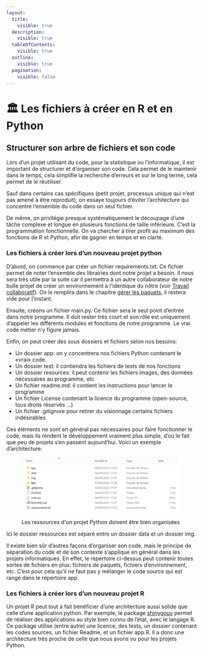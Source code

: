 ```yaml
---
layout:
  title:
    visible: true
  description:
    visible: true
  tableOfContents:
    visible: true
  outline:
    visible: true
  pagination:
    visible: false
---
```


# 🏛 Les fichiers à créer en R et en Python

## Structurer son arbre de fichiers et son code

Lors d’un projet utilisant du code, pour la statistique ou l’informatique, il est important de structurer et d’organiser son code. Cela permet de le maintenir dans le temps, cela simplifie la recherche d’erreurs et sur le long terme, cela permet de le réutiliser.

Sauf dans certains cas spécifiques (petit projet, processus unique qui n’est pas amené à être reproduit), on essaye toujours d’éviter l’architecture qui concentre l’ensemble du code dans un seul fichier.

De même, on privilégie presque systématiquement le découpage d’une tâche complexe et longue en plusieurs fonctions de taille inférieure. C’est la programmation fonctionnelle. On va chercher à tirer profit au maximum des fonctions de R et Python, afin de gagner en temps et en clarté.

### Les fichiers à créer lors d’un nouveau projet python

D’abord, on commence par créer un fichier requirements.txt. Ce fichier permet de noter l’ensemble des librairies dont notre projet a besoin. Il nous sera très utile par la suite car il permettra à un autre collaborateur de notre bulle projet de créer un environnement à l'identique du nôtre (voir [Travail collaboratif](../4\_collaborate/)). On le remplira dans le chapitre [gérer les paquets](../2\_packages/), il restera vide pour l’instant.

Ensuite, créons un fichier main.py. Ce fichier sera le seul point d’entrée dans notre programme. Il doit rester très court et son rôle est uniquement d’appeler les différents modules et fonctions de notre programme. Le vrai code métier n’y figure jamais.

Enfin, on peut créer des sous dossiers et fichiers selon nos besoins:

* Un dossier app: on y concentrera nos fichiers Python contenant le «vrai» code.
* Un dossier test: il contiendra les fichiers de tests de nos fonctions
* Un dossier resources: il peut contenir les fichiers images, des données nécessaires au programme, etc
* Un fichier readme.md: il contient les instructions pour lancer le programme
* Un fichier License contenant la licence du programme (open-source, tous droits réservés …)
* Un fichier .gitignore pour retirer du visionnage certains fichiers indésirables

Ces éléments ne sont en général pas nécessaires pour faire fonctionner le code, mais ils rendent le développement vraiment plus simple, d’où le fait que peu de projets s’en passent aujourd’hui. Voici un exemple d’architecture:

<figure><img src="../chapters/images/arbre.png" alt=""><figcaption><p>Les ressources d'un projet Python doivent être bien organisées</p></figcaption></figure>

Ici le dossier ressources est séparé entre un dossier data et un dossier img.

Il existe bien sûr d’autres façons d’organiser son code, mais le principe de séparation du code et de son contexte s’applique en général dans les projets informatiques. En effet, le répertoire ci-dessus peut contenir toutes sortes de fichiers en plus: fichiers de paquets, fichiers d’environnement, etc. C’est pour cela qu’il ne faut pas y mélanger le code source qui est rangé dans le répertoire app.

### Les fichiers à créer lors d’un nouveau projet R

Un projet R peut tout à fait bénéficier d’une architecture aussi solide que celle d’une application python. Par exemple, le package [shinygouv](https://github.com/spyrales/shinygouv) permet de réaliser des applications au style bien connu de l’état, avec le langage R. Ce package utilise (entre autre) une licence, des tests, un dossier contenant les codes sources, un fichier Readme, et un fichier app.R. Il a donc une architecture très proche de celle que nous avons vu pour les projets Python.
